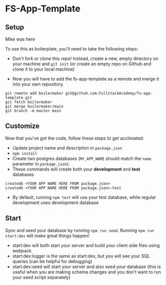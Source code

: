 # FS-App-Template

## Setup
Mike was here

To use this as boilerplate, you'll need to take the following steps:

* Don't fork or clone this repo! Instead, create a new, empty
  directory on your machine and `git init` (or create an empty repo on
  Github and clone it to your local machine)

* Now you will have to add the fs-app-template as a remote and merge it into your own repository.

```
git remote add boilermaker git@github.com:FullstackAcademy/fs-app-template.git
git fetch boilermaker
git merge boilermaker/main
git branch -m master main
```

## Customize

Now that you've got the code, follow these steps to get acclimated:

* Update project name and description in `package.json`
* `npm install`
* Create two postgres databases (`MY_APP_NAME` should match the `name`
  parameter in `package.json`):
* These commands will create both your **development** and **test** databases

```
createdb <YOUR APP NAME HERE FROM package.json>
createdb <YOUR APP NAME HERE FROM package.json>-test
```

* By default, running `npm test` will use your test database, while
  regular development uses development database

## Start

Sync and seed your database by running `npm run seed`. Running `npm run start:dev` will make great things happen!

- start:dev will both start your server and build your client side files using webpack
- start:dev:logger is the same as start:dev, but you will see your SQL queries (can be helpful for debugging)
- start:dev:seed will start your server and also seed your database (this is useful when you are making schema changes and you don't want to run your seed script separately)

